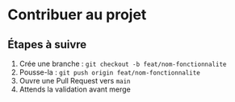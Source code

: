 # Contribuer au projet

## Étapes à suivre
1. Crée une branche : `git checkout -b feat/nom-fonctionnalite`
2. Pousse-la : `git push origin feat/nom-fonctionnalite`
3. Ouvre une Pull Request vers `main`
4. Attends la validation avant merge
